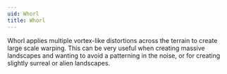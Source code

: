 ```yaml
---
uid: Whorl
title: Whorl
---
```


Whorl applies multiple vortex-like distortions across the terrain to create large scale warping. This can be very useful when creating massive landscapes and wanting to avoid a patterning in the noise, or for creating slightly surreal or alien landscapes.

